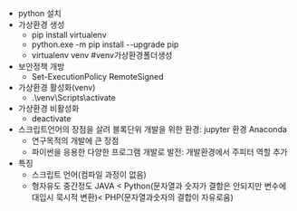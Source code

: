 * python 설치
* 가상환경 생성
    - pip install virtualenv
    - python.exe -m pip install --upgrade pip
    - virtualenv venv #venv가상환경폴더생성
* 보안정책 개방
    - Set-ExecutionPolicy RemoteSigned
* 가상환경 활성화(venv)
    - .\venv\Scripts\activate
* 가상환경 비활성화
    - deactivate
* 스크립트언어의 장점을 살려 블록단위 개발을 위한 환경: jupyter 환경 Anaconda
    - 연구목적의 개발에 큰 장점
    - 파이썬을 응용한 다양한 프로그램 개발로 발전: 개발환경에서 주피터 역할 추가 
* 특징
    - 스크립트 언어(컴파일 과정이 없음)
    - 형자유도 중간정도 JAVA < Python(문자열과 숫자가 결합은 안되지만 변수에 대입시 묵시적 변환)< PHP(문자열과숫자의 결합이 자유로움)